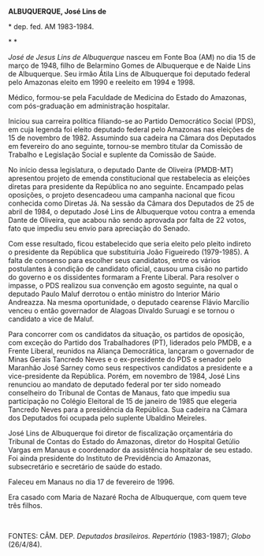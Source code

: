 **ALBUQUERQUE, José Lins de**

\* dep. fed. AM 1983-1984.

* *

*José de Jesus Lins de Albuquerque* nasceu em Fonte Boa (AM) no dia 15
de março de 1948, filho de Belarmino Gomes de Albuquerque e de Naide
Lins de Albuquerque. Seu irmão Átila Lins de Albuquerque foi deputado
federal pelo Amazonas eleito em 1990 e reeleito em 1994 e 1998.

Médico, formou-se pela Faculdade de Medicina do Estado do Amazonas, com
pós-graduação em administração hospitalar.               

Iniciou sua carreira política filiando-se ao Partido Democrático Social
(PDS), em cuja legenda foi eleito deputado federal pelo Amazonas nas
eleições de 15 de novembro de 1982. Assumindo sua cadeira na Câmara dos
Deputados em fevereiro do ano seguinte, tornou-se membro titular da
Comissão de Trabalho e Legislação Social e suplente da Comissão de
Saúde.

No início dessa legislatura, o deputado Dante de Oliveira (PMDB-MT)
apresentou projeto de emenda constitucional que restabelecia as eleições
diretas para presidente da República no ano seguinte. Encampado pelas
oposições, o projeto desencadeou uma campanha nacional que ficou
conhecida como Diretas Já. Na sessão da Câmara dos Deputados de 25 de
abril de 1984, o deputado José Lins de Albuquerque votou contra a emenda
Dante de Oliveira, que acabou não sendo aprovada por falta de 22 votos,
fato que impediu seu envio para apreciação do Senado.

Com esse resultado, ficou estabelecido que seria eleito pelo pleito
indireto o presidente da República que substituiria João Figueiredo
(1979-1985). A falta de consenso para escolher seus candidatos, entre os
vários postulantes à condição de candidato oficial, causou uma cisão no
partido do governo e os dissidentes formaram a Frente Liberal. Para
resolver o impasse, o PDS realizou sua convenção em agosto seguinte, na
qual o deputado Paulo Maluf derrotou o então ministro do Interior Mário
Andreazza. Na mesma oportunidade, o deputado cearense Flávio Marcílio
venceu o então governador de Alagoas Divaldo Suruagi e se tornou o
candidato a vice de Maluf.

Para concorrer com os candidatos da situação, os partidos de oposição,
com exceção do Partido dos Trabalhadores (PT), liderados pelo PMDB, e a
Frente Liberal, reunidos na Aliança Democrática, lançaram o governador
de Minas Gerais Tancredo Neves e o ex-presidente do PDS e senador pelo
Maranhão José Sarney como seus respectivos candidatos a presidente e a
vice-presidente da República. Porém, em novembro de 1984, José Lins
renunciou ao mandato de deputado federal por ter sido nomeado
conselheiro do Tribunal de Contas de Manaus, fato que impediu sua
participação no Colégio Eleitoral de 15 de janeiro de 1985 que elegeria
Tancredo Neves para a presidência da República. Sua cadeira na Câmara
dos Deputados foi ocupada pelo suplente Ubaldino Meireles.

José Lins de Albuquerque foi diretor de fiscalização orçamentária do
Tribunal de Contas do Estado do Amazonas, diretor do Hospital Getúlio
Vargas em Manaus e coordenador da assistência hospitalar de seu estado.
Foi ainda presidente do Instituto de Previdência do Amazonas,
subsecretário e secretário de saúde do estado.

Faleceu em Manaus no dia 17 de fevereiro de 1996.

Era casado com Maria de Nazaré Rocha de Albuquerque, com quem teve três
filhos.

 

FONTES: CÂM. DEP. *Deputados brasileiros. Repertório* (1983-1987);
*Globo* (26/4/84).

 
